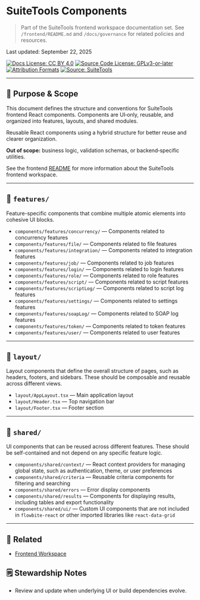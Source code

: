 # SuiteTools Components

> Part of the SuiteTools frontend workspace documentation set.
> See `/frontend/README.md` and `/docs/governance` for related policies and resources.

Last updated: September 22, 2025

<!-- License badges: keep in sync with LICENSE, LICENSE-DOCS.md and ATTRIBUTION.md -->
[![Docs License: CC BY 4.0](https://img.shields.io/badge/Docs%20License-CC%20BY%204.0-lightgrey.svg)](../../LICENSE-DOCS.md) [![Source Code License: GPLv3-or-later](https://img.shields.io/badge/Source%20Code-GPLv3--or--later-yellow.svg)](../../LICENSE)
[![Attribution Formats](https://img.shields.io/badge/Attribution%20Formats-Markdown%20%26%20Plain%20Text-blue)](../../ATTRIBUTION.md) [![Source: SuiteTools](https://img.shields.io/badge/Source-SuiteTools-green)](https://github.com/mattplant/SuiteTools/)

---

## 🎯 Purpose & Scope

This document defines the structure and conventions for SuiteTools frontend React components.
Components are UI‑only, reusable, and organized into features, layouts, and shared modules.

Reusable React components using a hybrid structure for better reuse and clearer organization.

**Out of scope:** business logic, validation schemas, or backend‑specific utilities.

See the frontend [README](../README.md) for more information about the SuiteTools frontend workspace.

---

## 📁 `features/`

Feature-specific components that combine multiple atomic elements into cohesive UI blocks.

- `components/features/concurrency/` — Components related to concurrency features
- `components/features/file/` — Components related to file features
- `components/features/integration/` — Components related to integration features
- `components/features/job/` — Components related to job features
- `components/features/login/` — Components related to login features
- `components/features/role/` — Components related to role features
- `components/features/script/` — Components related to script features
- `components/features/scriptLog/` — Components related to script log features
- `components/features/settings/` — Components related to settings features
- `components/features/soapLog/` — Components related to SOAP log features
- `components/features/token/` — Components related to token features
- `components/features/user/` — Components related to user features

---

## 📁 `layout/`

Layout components that define the overall structure of pages, such as headers, footers, and sidebars. These should be composable and reusable across different views.

- `layout/AppLayout.tsx` — Main application layout
- `layout/Header.tsx` — Top navigation bar
- `layout/Footer.tsx` — Footer section

---

## 📁 `shared/`

UI components that can be reused across different features. These should be self-contained and not depend on any specific feature logic.

- `components/shared/context/` — React context providers for managing global state, such as authentication, theme, or user preferences
- `components/shared/criteria` — Reusable criteria components for filtering and searching
- `components/shared/errors` — Error display components <!-- TODO: should I use feedback instead? What about messages? -->
- `components/shared/results` — Components for displaying results, including tables and export functionality
- `components/shared/ui/` — Custom UI components that are not included in `flowbite-react` or other imported libraries like `react-data-grid`

---

## 🔗 Related

- [Frontend Workspace](../README.md)

## 🗒️ Stewardship Notes

- Review and update when underlying UI or build dependencies evolve.
